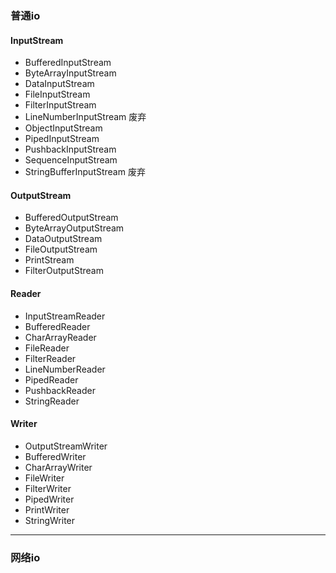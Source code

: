 ### 普通io
#### InputStream
- BufferedInputStream
- ByteArrayInputStream
- DataInputStream
- FileInputStream
- FilterInputStream
- LineNumberInputStream 废弃
- ObjectInputStream
- PipedInputStream
- PushbackInputStream
- SequenceInputStream
- StringBufferInputStream 废弃

#### OutputStream
- BufferedOutputStream
- ByteArrayOutputStream
- DataOutputStream
- FileOutputStream
- PrintStream
- FilterOutputStream

#### Reader
- InputStreamReader
- BufferedReader
- CharArrayReader
- FileReader
- FilterReader
- LineNumberReader
- PipedReader
- PushbackReader
- StringReader

#### Writer
- OutputStreamWriter
- BufferedWriter
- CharArrayWriter
- FileWriter
- FilterWriter
- PipedWriter
- PrintWriter
- StringWriter

---

### 网络io
